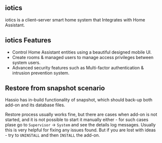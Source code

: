 ## iotics

iotics is a client–server smart home system that Integrates with Home Assistant. 

## iotics Features

- Control Home Assistant entities using a beautiful designed mobile UI.
- Create rooms & managed users to manage access privileges between system users.
- Advanced security features such as Multi-factor authentication & intrusion prevention system.

## Restore from snapshot scenario

Hassio has in-build functionality of snapshot, which should back-up both add-on and its database files. 

Restore process usually works fine, but there are cases when add-on is not started, and it is not possible to start it manually either - for such cases plase go to `Supervisor` -> `System` and see the details log messages. Usually this is very helpful for fixing any issues found. But if you are lost with ideas - try to `UNINSTALL` and then `INSTALL` the add-on.
